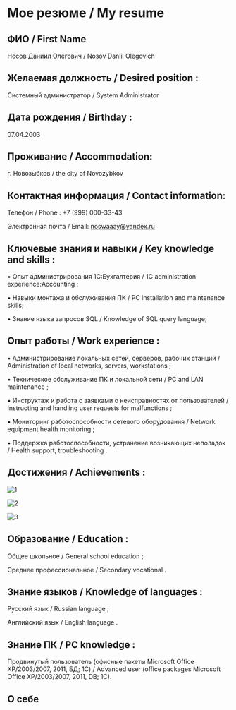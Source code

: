 # Мое резюме / My resume

## ФИО /  First Name 

Носов Даниил Олегович / Nosov Daniil Olegovich

## Желаемая должность / Desired position :

Системный администратор / System Administrator

## Дата рождения / Birthday :

07.04.2003

## Проживание / Accommodation:

г. Новозыбков / the city of Novozybkov

## Контактная информация / Contact information:

Телефон / Phone : +7 (999) 000-33-43

Электронная почта / Email: noswaaay@yandex.ru

## Ключевые знания и навыки / Key knowledge and skills :

•	Опыт администрирования 1С:Бухгалтерия / 1C administration experience:Accounting ;

•	Навыки монтажа и обслуживания ПК / PC installation and maintenance skills;

•	Знание языка запросов SQL / Knowledge of SQL query language;

## Опыт работы / Work experience :

•	Администрирование локальных сетей, серверов, рабочих станций / Administration of local networks, servers, workstations ;

•	Техническое обслуживание ПК и локальной сети / PC and LAN maintenance ;

•	Инструктаж и работа с заявками о неисправностях от пользователей / Instructing and handling user requests for malfunctions ;

•	Мониторинг работоспособности сетевого оборудования / Network equipment health monitoring ;

•	Поддержка работоспособности, устранение возникающих неполадок / Health support, troubleshooting .

## Достижения / Achievements :

![1](https://user-images.githubusercontent.com/94595514/147410882-f78a4631-1eac-4ab9-8152-aebd3238bdb9.jpg)

![2](https://user-images.githubusercontent.com/94595514/147410888-1234ba9b-39d2-422d-b15f-b26d15bb38f8.jpg)

![3](https://user-images.githubusercontent.com/94595514/147410895-cf686f16-7fc0-4d7d-a936-fbc286f351a9.jpg)

## Образование / Education :

Общее школьное / General school education ;

Среднее профессиональное / Secondary vocational .
 
## Знание языков / Knowledge of languages : 

Русский язык / Russian language ;

Английский язык / English language .

## Знание ПК / PC knowledge : 

Продвинутый пользователь (офисные пакеты Microsoft Office XP/2003/2007, 2011, БД; 1C) / Advanced user (office packages Microsoft Office XP/2003/2007, 2011, DB; 1C).

## О себе

